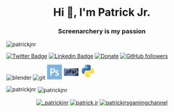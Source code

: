 <h1 align="center">Hi 👋, I'm Patrick Jr.</h1>
<h3 align="center">Screenarchery is my passion</h3>

<p align="left"> <img src="https://komarev.com/ghpvc/?username=patrickjnr" alt="patrickjnr" /> </p>

[![Twitter Badge](https://img.shields.io/badge/-@sakshamtaneja-1ca0f1?style=flat-square&labelColor=1ca0f1&logo=twitter&logoColor=white&link=https://twitter.com/_PatrickJnr)](https://twitter.com/_PatrickJnr)
[![Linkedin Badge](https://img.shields.io/badge/-sakshamtaneja-blue?style=flat-square&logo=Linkedin&logoColor=white&link=https://www.linkedin.com/in/grimtech/)](https://www.linkedin.com/in/grimtech/)
[![Donate](https://img.shields.io/badge/Support-%24-blue)](https://www.paypal.me/patrickjrc)
[![GitHub followers](https://img.shields.io/github/followers/patrickjnr?label=Follow&style=social)](https://github.com/patrickjnr/?tab=follow)

<p align="left">
<img src="https://download.blender.org/branding/community/blender_community_badge_white.svg" alt="blender" width="40" height="40"/>
<img src="https://www.vectorlogo.zone/logos/git-scm/git-scm-icon.svg" alt="git" width="40" height="40"/>
<img src="https://raw.githubusercontent.com/devicons/devicon/master/icons/photoshop/photoshop-plain.svg" alt="photoshop" width="40" height="40"/>
<img src="https://raw.githubusercontent.com/devicons/devicon/master/icons/php/php-original.svg" alt="php" width="40" height="40"/>
<img src="https://raw.githubusercontent.com/devicons/devicon/master/icons/python/python-original.svg" alt="python" width="40" height="40"/></p>



<p><img align="left" src="https://github-readme-stats.vercel.app/api/top-langs/?username=patrickjnr&layout=compact&hide=html" alt="patrickjnr" /></p>

<p>&nbsp;<img align="center" src="https://github-readme-stats.vercel.app/api?username=patrickjnr&show_icons=true" alt="patrickjnr" /></p>

<p align="center">
<a href="https://twitter.com/_patrickjnr" target="blank"><img align="center" src="https://cdn.jsdelivr.net/npm/simple-icons@3.0.1/icons/twitter.svg" alt="_patrickjnr" height="30" width="30" /></a>
<a href="https://instagram.com/patrick.jr" target="blank"><img align="center" src="https://cdn.jsdelivr.net/npm/simple-icons@3.0.1/icons/instagram.svg" alt="patrick.jr" height="30" width="30" /></a>
<a href="https://www.youtube.com/c/patrickjrsgamingchannel" target="blank"><img align="center" src="https://cdn.jsdelivr.net/npm/simple-icons@3.0.1/icons/youtube.svg" alt="patrickjrsgamingchannel" height="30" width="30" /></a>
</p>
